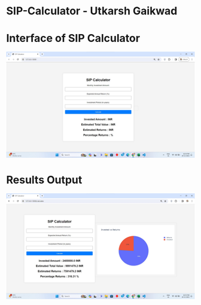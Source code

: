 # SIP-Calculator - Utkarsh Gaikwad

# Interface of SIP Calculator
![Home Page](./UI_Images/Home%20Page.jpg)

# Results Output
![Results](./UI_Images/Results.jpg)